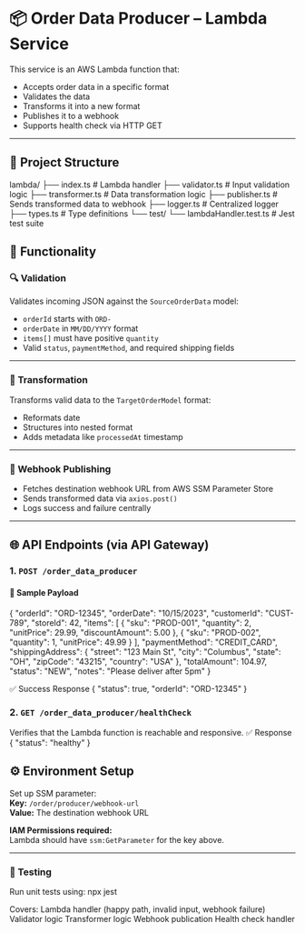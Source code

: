 # 📦 Order Data Producer – Lambda Service

This service is an AWS Lambda function that:

- Accepts order data in a specific format  
- Validates the data  
- Transforms it into a new format  
- Publishes it to a webhook  
- Supports health check via HTTP GET  

---

## 📁 Project Structure

lambda/
├── index.ts # Lambda handler
├── validator.ts # Input validation logic
├── transformer.ts # Data transformation logic
├── publisher.ts # Sends transformed data to webhook
├── logger.ts # Centralized logger
├── types.ts # Type definitions
└── test/
└── lambdaHandler.test.ts # Jest test suite

## 🧠 Functionality

### 🔍 Validation

Validates incoming JSON against the `SourceOrderData` model:

- `orderId` starts with `ORD-`
- `orderDate` in `MM/DD/YYYY` format
- `items[]` must have positive `quantity`
- Valid `status`, `paymentMethod`, and required shipping fields

---

### 🔄 Transformation

Transforms valid data to the `TargetOrderModel` format:

- Reformats date
- Structures into nested format
- Adds metadata like `processedAt` timestamp

---

### 🚀 Webhook Publishing

- Fetches destination webhook URL from AWS SSM Parameter Store
- Sends transformed data via `axios.post()`
- Logs success and failure centrally

---

## 🌐 API Endpoints (via API Gateway)

### 1. `POST /order_data_producer`
#### 📨 Sample Payload

{
  "orderId": "ORD-12345",
  "orderDate": "10/15/2023",
  "customerId": "CUST-789",
  "storeId": 42,
  "items": [
    { "sku": "PROD-001", "quantity": 2, "unitPrice": 29.99, "discountAmount": 5.00 },
    { "sku": "PROD-002", "quantity": 1, "unitPrice": 49.99 }
  ],
  "paymentMethod": "CREDIT_CARD",
  "shippingAddress": {
    "street": "123 Main St",
    "city": "Columbus",
    "state": "OH",
    "zipCode": "43215",
    "country": "USA"
  },
  "totalAmount": 104.97,
  "status": "NEW",
  "notes": "Please deliver after 5pm"
}


✅ Success Response
{
  "status": true,
  "orderId": "ORD-12345"
}


### 2. `GET /order_data_producer/healthCheck`

Verifies that the Lambda function is reachable and responsive.
✅ Response
{
  "status": "healthy"
}

## ⚙️ Environment Setup

Set up SSM parameter:  
**Key:** `/order/producer/webhook-url`  
**Value:** The destination webhook URL

**IAM Permissions required:**  
Lambda should have `ssm:GetParameter` for the key above.

---

### 🧪 Testing

Run unit tests using:
npx jest

Covers:
Lambda handler (happy path, invalid input, webhook failure)
Validator logic
Transformer logic
Webhook publication
Health check handler




